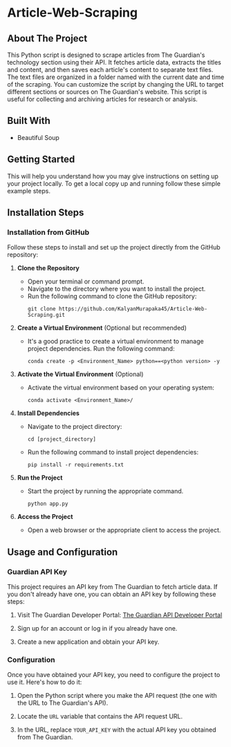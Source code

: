 # Article-Web-Scraping

## About The Project

This Python script is designed to scrape articles from The Guardian's technology section using their API. It fetches article data, extracts the titles and content, and then saves each article's content to separate text files. The text files are organized in a folder named with the current date and time of the scraping. You can customize the script by changing the URL to target different sections or sources on The Guardian's website. This script is useful for collecting and archiving articles for research or analysis.

## Built With

 - Beautiful Soup

## Getting Started

This will help you understand how you may give instructions on setting up your project locally.
To get a local copy up and running follow these simple example steps.

## Installation Steps

### Installation from GitHub

Follow these steps to install and set up the project directly from the GitHub repository:

1. **Clone the Repository**
   - Open your terminal or command prompt.
   - Navigate to the directory where you want to install the project.
   - Run the following command to clone the GitHub repository:
     ```
     git clone https://github.com/KalyanMurapaka45/Article-Web-Scraping.git
     ```

2. **Create a Virtual Environment** (Optional but recommended)
   - It's a good practice to create a virtual environment to manage project dependencies. Run the following command:
     ```
     conda create -p <Environment_Name> python==<python version> -y
     ```

3. **Activate the Virtual Environment** (Optional)
   - Activate the virtual environment based on your operating system:
       ```
       conda activate <Environment_Name>/
       ```

4. **Install Dependencies**
   - Navigate to the project directory:
     ```
     cd [project_directory]
     ```
   - Run the following command to install project dependencies:
     ```
     pip install -r requirements.txt
     ```

5. **Run the Project**
   - Start the project by running the appropriate command.
     ```
     python app.py
     ```

6. **Access the Project**
   - Open a web browser or the appropriate client to access the project.
   
  
## Usage and Configuration

### Guardian API Key

This project requires an API key from The Guardian to fetch article data. If you don't already have one, you can obtain an API key by following these steps:

1. Visit The Guardian Developer Portal: [The Guardian API Developer Portal](https://open-platform.theguardian.com/access/)

2. Sign up for an account or log in if you already have one.

3. Create a new application and obtain your API key.

### Configuration

Once you have obtained your API key, you need to configure the project to use it. Here's how to do it:

1. Open the Python script where you make the API request (the one with the URL to The Guardian's API).

2. Locate the `URL` variable that contains the API request URL.

3. In the URL, replace `YOUR_API_KEY` with the actual API key you obtained from The Guardian.



